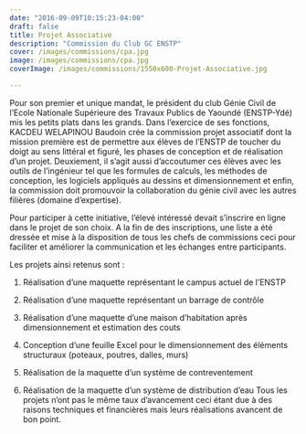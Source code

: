 ```yaml
---
date: "2016-09-09T10:15:23-04:00"
draft: false
title: Projet Associative
description: "Commission du Club GC ENSTP"
cover: /images/commissions/cpa.jpg
image: /images/commissions/cpa.jpg
coverImage: /images/commissions/1550x600-Projet-Associative.jpg

---
```


Pour son premier et unique mandat, le président du club Génie Civil de l’Ecole Nationale Supérieure des Travaux Publics de Yaoundé (ENSTP-Ydé) mis les petits plats dans les grands. Dans l’exercice de ses fonctions, KACDEU WELAPINOU Baudoin crée la commission projet associatif dont la mission première est de permettre aux élèves de l’ENSTP de toucher du doigt au sens littéral et figuré, les phases de conception et de réalisation d’un projet. Deuxiement, il s’agit aussi d’accoutumer ces élèves avec les outils de l’ingénieur tel que les formules de calculs, les méthodes de conception, les logiciels appliqués au dessins et dimensionnement et enfin, la commission doit promouvoir la collaboration du génie civil avec les autres filières (domaine d’expertise). 

Pour participer à cette initiative, l’élevé intéressé devait s’inscrire en ligne dans le projet de son choix. A la fin de des inscriptions, une liste a été dressée et mise à la disposition de tous les chefs de commissions ceci pour faciliter et améliorer la communication et les échanges entre participants.

Les projets ainsi retenus sont :

1. Réalisation d’une maquette représentant le campus actuel de l’ENSTP

2. Réalisation d’une maquette représentant un barrage de contrôle

3. Réalisation d’une maquette d’une maison d’habitation après dimensionnement et estimation des couts

4.  Conception d’une feuille Excel pour le dimensionnement des éléments structuraux (poteaux, poutres, dalles, murs)

5. Réalisation de la maquette d’un système de contreventement

6. Réalisation de la maquette d’un système de distribution d’eau
Tous les projets n’ont pas le même taux d’avancement ceci étant due à des raisons techniques et financières  mais leurs réalisations avancent de bon point.